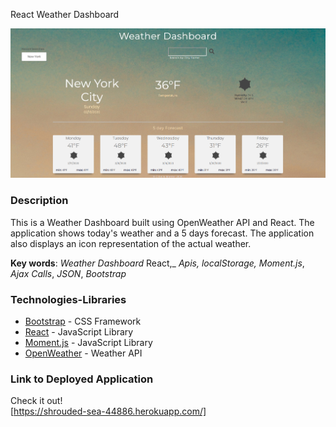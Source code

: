 React Weather Dashboard


![wxcscreenshot](/src/01.png)

### Description

This is a Weather Dashboard built using OpenWeather API and React. The application shows today's weather and a 5 days forecast. The application also displays an icon representation of the actual weather. 

**Key words**:
_Weather Dashboard_
React,_
_Apis,_
_localStorage,_
_Moment.js_,
_Ajax Calls_,
_JSON_,
_Bootstrap_

### Technologies-Libraries

- [Bootstrap](https://getbootstrap.com/) - CSS Framework
- [React](https://reactjs.org/) - JavaScript Library
- [Moment.js](https://momentjs.com/) - JavaScript Library
- [OpenWeather](https://openweathermap.org/current/) - Weather API



### Link to Deployed Application

Check it out!  
[https://shrouded-sea-44886.herokuapp.com/]

